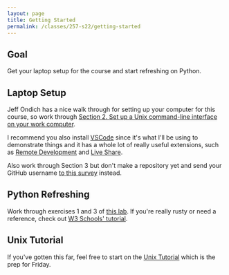 ```yaml
---
layout: page
title: Getting Started
permalink: /classes/257-s22/getting-started
---
```


## Goal
Get your laptop setup for the course and start refreshing on Python.

## Laptop Setup
Jeff Ondich has a nice walk through for setting up your computer for this course, so work through [Section 2. Set up a Unix command-line interface on your work computer](https://cs.carleton.edu/faculty/jondich/courses/cs257_f21/assignments/01_setup.html#unix).

I recommend you also install [VSCode](https://code.visualstudio.com/download) since it's what I'll be using to demonstrate things and it has a whole lot of really useful extensions, such as [Remote Development](https://code.visualstudio.com/docs/remote/ssh) and [Live Share](https://code.visualstudio.com/learn/collaboration/live-share).

Also work through Section 3 but don't make a repository yet and send your GitHub username [to this survey](https://docs.google.com/forms/d/e/1FAIpQLSdL5ovH96K7nij6KPn9RicFxPylq20N2Wa3e52XPfCkXkkmCw/viewform?usp=sf_link) instead.

## Python Refreshing
Work through exercises 1 and 3 of [this lab](https://anyaevostinar.github.io/classes/111-w22/files).
If you're really rusty or need a reference, check out [W3 Schools' tutorial](https://www.w3schools.com/python/default.asp).

## Unix Tutorial
If you've gotten this far, feel free to start on the [Unix Tutorial](https://www.cs.carleton.edu/courses/course_resources/Unix2/) which is the prep for Friday.